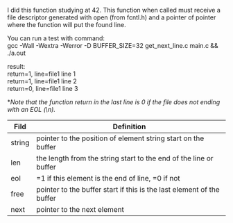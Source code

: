 I did this function studying at 42. This function when called must receive a file descriptor generated with open (from fcntl.h) and a pointer of pointer where the function will put the found line.

You can run a test with command:\
gcc -Wall -Wextra -Werror -D BUFFER_SIZE=32 get_next_line.c main.c && ./a.out

result:\
return=1, line=file1 line 1\
return=1, line=file1 line 2\
return=0, line=file1 line 3

**Note that the function return in the last line is 0 if the file does not ending with an EOL (\\n).*

| Fild   | Definition                                                            |
|--------|-----------------------------------------------------------------------|
| string | pointer to the position of element string start on the buffer         |
| len    | the length from the string start to the end of the line or buffer     |
| eol    | =1 if this element is the end of line, =0 if not                      |
| free   | pointer to the buffer start if this is the last element of the buffer |
| next   | pointer to the next element                                           |

